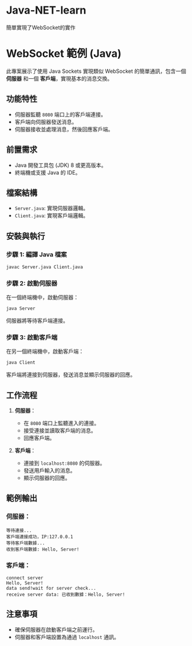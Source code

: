 # Java-NET-learn
簡單實現了WebSocket的實作
# WebSocket 範例 (Java)

此專案展示了使用 Java Sockets 實現類似 WebSocket 的簡單通訊，包含一個 **伺服器** 和一個 **客戶端**，實現基本的消息交換。

## 功能特性
- 伺服器監聽 `8080` 端口上的客戶端連接。
- 客戶端向伺服器發送消息。
- 伺服器接收並處理消息，然後回應客戶端。

## 前置需求
- Java 開發工具包 (JDK) 8 或更高版本。
- 終端機或支援 Java 的 IDE。

## 檔案結構
- `Server.java`: 實現伺服器邏輯。
- `Client.java`: 實現客戶端邏輯。

## 安裝與執行

### 步驟 1: 編譯 Java 檔案
```bash
javac Server.java Client.java
```

### 步驟 2: 啟動伺服器
在一個終端機中，啟動伺服器：
```bash
java Server
```
伺服器將等待客戶端連接。

### 步驟 3: 啟動客戶端
在另一個終端機中，啟動客戶端：
```bash
java Client
```
客戶端將連接到伺服器，發送消息並顯示伺服器的回應。

## 工作流程
1. **伺服器**：
   - 在 `8080` 端口上監聽進入的連接。
   - 接受連接並讀取客戶端的消息。
   - 回應客戶端。

2. **客戶端**：
   - 連接到 `localhost:8080` 的伺服器。
   - 發送用戶輸入的消息。
   - 顯示伺服器的回應。

## 範例輸出

### 伺服器：
```plaintext
等待連接...
客戶端連接成功，IP:127.0.0.1
等待客戶端數據...
收到客戶端數據: Hello, Server!
```

### 客戶端：
```plaintext
connect server
Hello, Server!
data send!wait for server check...
receive server data: 已收到數據：Hello, Server!
```

## 注意事項
- 確保伺服器在啟動客戶端之前運行。
- 伺服器和客戶端設置為通過 `localhost` 通訊。

